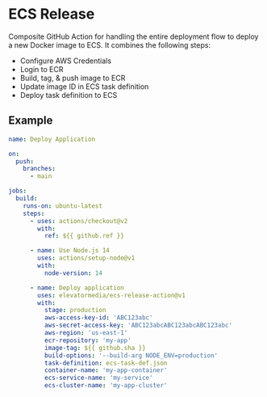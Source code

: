 # ECS Release

Composite GitHub Action for handling the entire deployment flow to deploy a new Docker image to ECS. It combines the following steps:

* Configure AWS Credentials
* Login to ECR
* Build, tag, & push image to ECR
* Update image ID in ECS task definition
* Deploy task definition to ECS

## Example

```yml
name: Deploy Application

on:
  push:
    branches:
      - main

jobs:
  build:
    runs-on: ubuntu-latest
    steps:
      - uses: actions/checkout@v2
        with:
          ref: ${{ github.ref }}

      - name: Use Node.js 14
        uses: actions/setup-node@v1
        with:
          node-version: 14

      - name: Deploy application
        uses: elevatormedia/ecs-release-action@v1
        with:
          stage: production
          aws-access-key-id: 'ABC123abc'
          aws-secret-access-key: 'ABC123abcABC123abcABC123abc'
          aws-region: 'us-east-1'
          ecr-repository: 'my-app'
          image-tag: ${{ github.sha }}
          build-options: '--build-arg NODE_ENV=production'
          task-definition: ecs-task-def.json
          container-name: 'my-app-container'
          ecs-service-name: 'my-service'
          ecs-cluster-name: 'my-app-cluster'
```
